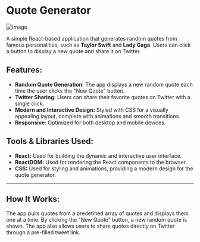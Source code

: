 # Quote Generator
![image](https://github.com/user-attachments/assets/98f9cd85-94f3-4ec5-9f1a-82a52386a3cc)




A simple React-based application that generates random quotes from famous personalities, such as **Taylor Swift** and **Lady Gaga**. Users can click a button to display a new quote and share it on Twitter.

## Features:
- **Random Quote Generation:** The app displays a new random quote each time the user clicks the "New Quote" button.
- **Twitter Sharing:** Users can share their favorite quotes on Twitter with a single click.
- **Modern and Interactive Design:** Styled with CSS for a visually appealing layout, complete with animations and smooth transitions.
- **Responsive:** Optimized for both desktop and mobile devices.

## Tools & Libraries Used:
- **React:** Used for building the dynamic and interactive user interface.
- **ReactDOM:** Used for rendering the React components to the browser.
- **CSS:** Used for styling and animations, providing a modern design for the quote generator.

---

## How It Works:
The app pulls quotes from a predefined array of quotes and displays them one at a time. By clicking the "New Quote" button, a new random quote is shown. The app also allows users to share quotes directly on Twitter through a pre-filled tweet link.


